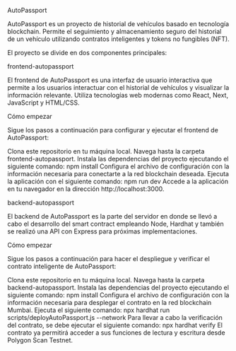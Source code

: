 AutoPassport

AutoPassport es un proyecto de historial de vehículos basado en tecnología blockchain. Permite el seguimiento y almacenamiento seguro del historial de un vehículo utilizando contratos inteligentes y tokens no fungibles (NFT).

El proyecto se divide en dos componentes principales:

frontend-autopassport

El frontend de AutoPassport es una interfaz de usuario interactiva que permite a los usuarios interactuar con el historial de vehículos y visualizar la información relevante. Utiliza tecnologías web modernas como React, Next, JavaScript y HTML/CSS.

Cómo empezar

Sigue los pasos a continuación para configurar y ejecutar el frontend de AutoPassport:

Clona este repositorio en tu máquina local.
Navega hasta la carpeta frontend-autopassport.
Instala las dependencias del proyecto ejecutando el siguiente comando:
npm install
Configura el archivo de configuración con la información necesaria para conectarte a la red blockchain deseada.
Ejecuta la aplicación con el siguiente comando:
npm run dev
Accede a la aplicación en tu navegador en la dirección http://localhost:3000.

backend-autopassport

El backend de AutoPassport es la parte del servidor en donde se llevó a cabo el desarrollo del smart contract empleando Node, Hardhat y también se realizó una API con Express para próximas implementaciones.

Cómo empezar

Sigue los pasos a continuación para hacer el despliegue y verificar el contrato inteligente de AutoPassport:

Clona este repositorio en tu máquina local.
Navega hasta la carpeta backend-autopassport.
Instala las dependencias del proyecto ejecutando el siguiente comando:
npm install
Configura el archivo de configuración con la información necesaria para desplegar el contrato en la red blockchain Mumbai.
Ejecuta el siguiente comando:
npx hardhat run scripts/deployAutoPassport.js --network <mumbai network>
Para llevar a cabo la verificación del contrato, se debe ejecutar el siguiente comando:
npx hardhat verify <contract address>
El contrato ya permitirá acceder a sus funciones de lectura y escritura desde Polygon Scan Testnet.
